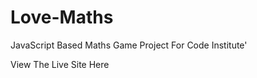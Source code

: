 # Love-Maths
JavaScript Based Maths Game Project For Code Institute'
<link url="https://markrshaw99.github.io/Love-Maths/">View The Live Site Here</link>
